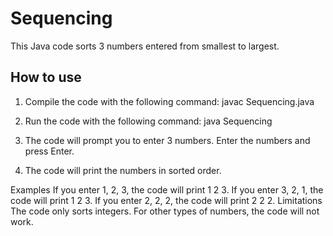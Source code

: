 # Sequencing

This Java code sorts 3 numbers entered from smallest to largest.

## How to use

1. Compile the code with the following command:
javac Sequencing.java
2. Run the code with the following command:
java Sequencing

3. The code will prompt you to enter 3 numbers. Enter the numbers and press Enter.

4. The code will print the numbers in sorted order.

Examples
If you enter 1, 2, 3, the code will print 1 2 3.
If you enter 3, 2, 1, the code will print 1 2 3.
If you enter 2, 2, 2, the code will print 2 2 2.
Limitations
The code only sorts integers. For other types of numbers, the code will not work.
